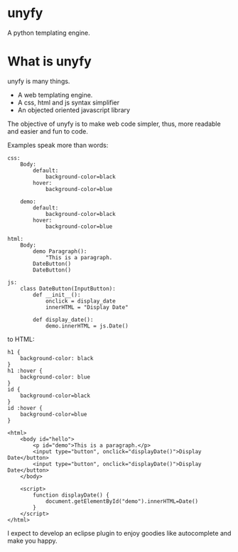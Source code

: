 unyfy
=======

A python templating engine.

What is unyfy
=======

unyfy is many things.
* A web templating engine.
* A css, html and js syntax simplifier
* An objected oriented javascript library  

The objective of unyfy is to make web code simpler, thus, more readable and easier and fun to code.

Examples speak more than words:

    css:
        Body:
            default:
                background-color=black
            hover:
                background-color=blue
        
        demo:
            default:
                background-color=black
            hover:
                background-color=blue
    
    html:
        Body:
            demo Paragraph():
                "This is a paragraph.
            DateButton()
            DateButton()
    
    js:
        class DateButton(InputButton):
            def __init__():
                onclick = display_date
                innerHTML = "Display Date"
            
            def display_date():
                demo.innerHTML = js.Date()
                
to HTML:

    h1 {
        background-color: black
    }
    h1 :hover {
        background-color: blue
    }
    id {
        background-color=black
    }
    id :hover {
        background-color=blue
    }
    
    <html>
        <body id="hello">
            <p id="demo">This is a paragraph.</p>
            <input type="button", onclick="displayDate()">Display Date</button>
            <input type="button", onclick="displayDate()">Display Date</button>
        </body>
    
        <script>
            function displayDate() {
                document.getElementById("demo").innerHTML=Date()
            }
        </script>
    </html>

I expect to develop an eclipse plugin to enjoy goodies like autocomplete and make you happy.
